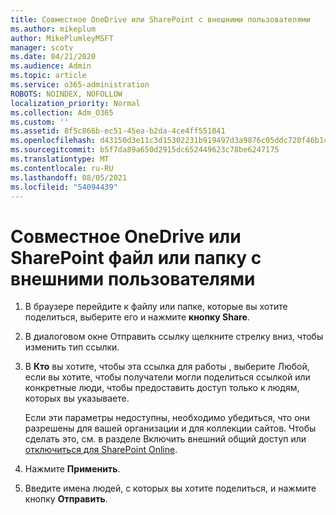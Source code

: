 ```yaml
---
title: Совместное OneDrive или SharePoint с внешними пользователями
ms.author: mikeplum
author: MikePlumleyMSFT
manager: scotv
ms.date: 04/21/2020
ms.audience: Admin
ms.topic: article
ms.service: o365-administration
ROBOTS: NOINDEX, NOFOLLOW
localization_priority: Normal
ms.collection: Adm_O365
ms.custom: ''
ms.assetid: 8f5c866b-ec51-45ea-b2da-4ce4ff551041
ms.openlocfilehash: d43150d3e11c3d15302231b919497d3a9876c05ddc720f46b1428d1f6f09eeb3
ms.sourcegitcommit: b5f7da89a650d2915dc652449623c78be6247175
ms.translationtype: MT
ms.contentlocale: ru-RU
ms.lasthandoff: 08/05/2021
ms.locfileid: "54094439"
---
```

# <a name="share-a-onedrive-or-sharepoint-file-or-folder-with-external-users"></a>Совместное OneDrive или SharePoint файл или папку с внешними пользователями

1. В браузере перейдите к файлу или папке, которые вы хотите поделиться, выберите его и нажмите **кнопку Share**.
    
2. В диалоговом окне Отправить ссылку щелкните стрелку вниз, чтобы изменить тип ссылки.
    
3. В **Кто** вы хотите, чтобы эта ссылка  для работы , выберите Любой, если вы  хотите, чтобы получатели могли поделиться ссылкой или конкретные люди, чтобы предоставить доступ только к людям, которых вы указываете. 
    
    Если эти параметры недоступны, необходимо убедиться, что они разрешены для вашей организации и для коллекции сайтов. Чтобы сделать это, см. в разделе Включить внешний общий доступ или [отключиться для SharePoint Online](https://go.microsoft.com/fwlink/?linkid=866426).
    
4. Нажмите **Применить**.
    
5. Введите имена людей, с которых вы хотите поделиться, и нажмите кнопку **Отправить**.
    

